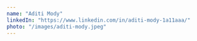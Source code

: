 ```yaml
---
name: "Aditi Mody"
linkedIn: "https://www.linkedin.com/in/aditi-mody-1a11aaa/"
photo: "/images/aditi-mody.jpeg"
---
```

